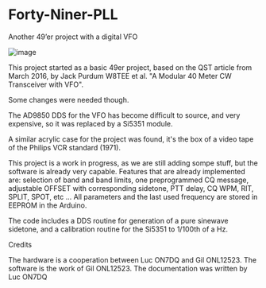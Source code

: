 # Forty-Niner-PLL
Another 49’er project with a digital VFO

![image](https://user-images.githubusercontent.com/17215772/211576822-f3ac75cb-22e6-434e-8b8a-b635ca80044b.png)


This project started as a basic 49er project, based on the QST article from March 2016, by Jack Purdum W8TEE et al.
"A Modular 40 Meter CW Transceiver with VFO".

Some changes were needed though.

The AD9850 DDS for the VFO has become difficult to source, and very expensive, so it was replaced by a Si5351 module.

A similar acrylic case for the project was found, it's the box of a video tape of the Philips VCR standard (1971).

This project is a work in progress, as we are still adding sompe stuff, but the software is already very capable.
Features that are already implemented are: 
selection of band and band limits, one preprogrammed CQ message, adjustable OFFSET with corresponding sidetone, 
PTT delay, CQ WPM, RIT, SPLIT, SPOT, etc ...
All parameters and the last used frequency are stored in EEPROM in the Arduino.

The code includes a DDS routine for generation of a pure sinewave sidetone, and a calibration routine for the Si5351 to 1/100th of a Hz.

Credits

The hardware is a cooperation between Luc ON7DQ and Gil ONL12523.
The software is the work of Gil ONL12523.
The documentation was written by Luc ON7DQ
